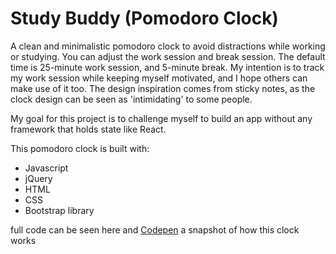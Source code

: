 # Study Buddy (Pomodoro Clock)

A clean and minimalistic pomodoro clock to avoid distractions while working or studying.
You can adjust the work session and break session. The default time is 25-minute work session, and 5-minute break. 
My intention is to track my work session while keeping myself motivated, and I hope others can make use of it too.
The design inspiration comes from sticky notes, as the clock design can be seen as 'intimidating' to some people. 

My goal for this project is to challenge myself to build an app without any framework that holds state like React.

This pomodoro clock is built with:
* Javascript
* jQuery
* HTML
* CSS
* Bootstrap library

full code can be seen here and [Codepen](https://codepen.io/opalkm/pen/ExgeGav)
a snapshot of how this clock works
